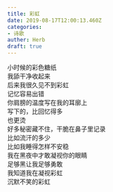 ```yaml
---  
title: 彩虹  
date: 2019-08-17T12:00:13.460Z  
categories:  
- 诗歌  
auther: Herb   
draft: true
---  
```

小时候的彩色糖纸  
我舔干净收起来  
后来我很久见不到彩虹    
记忆容易出错  
你肩膀的温度写在我的耳廓上  
写下的，比回忆得多  
也更烫    
好多秘密藏不住，干脆在鼻子里记录  
比如流汗的多少  
比如我睡得怎样不安稳    
我在黑夜中才敢凝视你的眼睛  
足够黑让我足够勇敢  
我知道我在凝视彩虹  
沉默不笑的彩虹  
